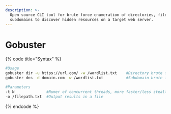 ```yaml
---
description: >-
  Open source CLI tool for brute force enumeration of directories, files or
  subdomains to discover hidden resources on a target web server.
---
```


# Gobuster

{% code title="Syntax" %}
```sh
#Usage
gobuster dir -u https://url.com/ -w /wordlist.txt    #Directory brute force enumeration
gobuster dns -d domain.com -w /wordlist.txt          #Subdomain brute force enumeration

#Parameters
-t N              #Numer of concurrent threads, more faster/less stealthier. Default 10.
-o /filepath.txt  #Output results in a file


```
{% endcode %}
